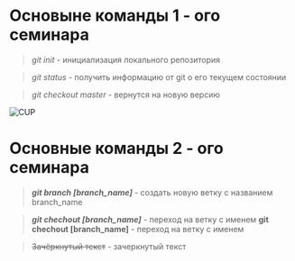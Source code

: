 # Основыне команды 1 - ого семинара

> *git init* - инициализация локального репозитория

> *git status* - получить информацию от git о его текущем состоянии

> *git checkout master* - вернутся на новую версию

![CUP](https://kartinki.pibig.info/uploads/posts/2023-04/thumbs/1680303863_kartinki-pibig-info-p-kartinki-rozovoe-utro-arti-1.jpg)

# Основные команды 2 - ого семинара

> ***git branch [branch_name]*** - создать новую ветку с названием branch_name


> ***git chechout [branch_name]*** - переход на ветку с именем
> **git chechout [branch_name]** - переход на ветку с именем


> ~~Зачёркнутый текст~~ - зачеркнутый текст